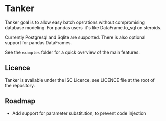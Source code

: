 # Tanker

Tanker goal is to allow easy batch operations without compromising
database modeling. For pandas users, it's like DataFrame.to_sql on
steroids.

Currently Postgresql and Sqlite are supported. There is also optional
support for pandas DataFrames.

See the `examples` folder for a quick overview of the main features.


## Licence

Tanker is available under the ISC Licence, see LICENCE file at the
root of the repository.


## Roadmap

  - Add support for parameter substitution, to prevent code injection

